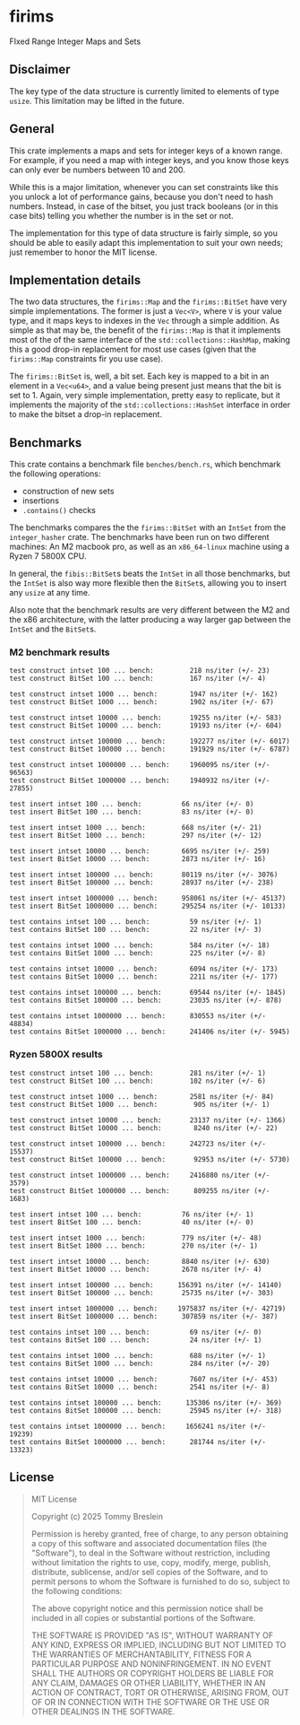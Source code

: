 # firims

FIxed Range Integer Maps and Sets

## Disclaimer

The key type of the data structure is currently limited to elements of type
`usize`. This limitation may be lifted in the future.

## General

This crate implements a maps and sets for integer keys of a known range. For
example, if you need a map with integer keys, and you know those keys can only
ever be numbers between 10 and 200.

While this is a major limitation, whenever you can set constraints like this you
unlock a lot of performance gains, because you don't need to hash numbers.
Instead, in case of the bitset, you just track booleans (or in this case bits)
telling you whether the number is in the set or not.

The implementation for this type of data structure is fairly simple, so you
should be able to easily adapt this implementation to suit your own needs; just
remember to honor the MIT license.

## Implementation details

The two data structures, the `firims::Map` and the `firims::BitSet` have very
simple implementations. The former is just a `Vec<V>`, where `V` is your value
type, and it maps keys to indexes in the `Vec` through a simple addition. As
simple as that may be, the benefit of the `firims::Map` is that it implements
most of the of the same interface of the `std::collections::HashMap`, making
this a good drop-in replacement for most use cases (given that the
`firims::Map` constraints fir you use case).

The `firims::BitSet` is, well, a bit set. Each key is mapped to a bit in an
element in a `Vec<u64>`, and a value being present just means that the bit is
set to 1. Again, very simple implementation, pretty easy to replicate, but it
implements the majority of the `std::collections::HashSet` interface in order to
make the bitset a drop-in replacement.

## Benchmarks

This crate contains a benchmark file `benches/bench.rs`, which benchmark the
following operations:

- construction of new sets
- insertions
- `.contains()` checks

The benchmarks compares the the `firims::BitSet` with an `IntSet` from the
`integer_hasher` crate. The benchmarks have been run on two different machines:
An M2 macbook pro, as well as an `x86_64-linux` machine using a Ryzen 7 5800X CPU.

In general, the `fibis::BitSet`s beats the `IntSet` in all those benchmarks,
but the `IntSet` is also way more flexible then the `BitSet`s, allowing you to
insert any `usize` at any time.

Also note that the benchmark results are very different between the M2 and the
x86 architecture, with the latter producing a way larger gap between the
`IntSet` and the `BitSet`s.

### M2 benchmark results

```
test construct intset 100 ... bench:         218 ns/iter (+/- 23)
test construct BitSet 100 ... bench:         167 ns/iter (+/- 4)

test construct intset 1000 ... bench:        1947 ns/iter (+/- 162)
test construct BitSet 1000 ... bench:        1902 ns/iter (+/- 67)

test construct intset 10000 ... bench:       19255 ns/iter (+/- 583)
test construct BitSet 10000 ... bench:       19193 ns/iter (+/- 604)

test construct intset 100000 ... bench:      192277 ns/iter (+/- 6017)
test construct BitSet 100000 ... bench:      191929 ns/iter (+/- 6787)

test construct intset 1000000 ... bench:     1960095 ns/iter (+/- 96563)
test construct BitSet 1000000 ... bench:     1940932 ns/iter (+/- 27855)

test insert intset 100 ... bench:          66 ns/iter (+/- 0)
test insert BitSet 100 ... bench:          83 ns/iter (+/- 0)

test insert intset 1000 ... bench:         668 ns/iter (+/- 21)
test insert BitSet 1000 ... bench:         297 ns/iter (+/- 12)

test insert intset 10000 ... bench:        6695 ns/iter (+/- 259)
test insert BitSet 10000 ... bench:        2873 ns/iter (+/- 16)

test insert intset 100000 ... bench:       80119 ns/iter (+/- 3076)
test insert BitSet 100000 ... bench:       28937 ns/iter (+/- 238)

test insert intset 1000000 ... bench:      958061 ns/iter (+/- 45137)
test insert BitSet 1000000 ... bench:      295254 ns/iter (+/- 10133)

test contains intset 100 ... bench:          59 ns/iter (+/- 1)
test contains BitSet 100 ... bench:          22 ns/iter (+/- 3)

test contains intset 1000 ... bench:         584 ns/iter (+/- 18)
test contains BitSet 1000 ... bench:         225 ns/iter (+/- 8)

test contains intset 10000 ... bench:        6094 ns/iter (+/- 173)
test contains BitSet 10000 ... bench:        2211 ns/iter (+/- 177)

test contains intset 100000 ... bench:       69544 ns/iter (+/- 1845)
test contains BitSet 100000 ... bench:       23035 ns/iter (+/- 878)

test contains intset 1000000 ... bench:      830553 ns/iter (+/- 48834)
test contains BitSet 1000000 ... bench:      241406 ns/iter (+/- 5945)
```

### Ryzen 5800X results

```
test construct intset 100 ... bench:         281 ns/iter (+/- 1)
test construct BitSet 100 ... bench:         102 ns/iter (+/- 6)

test construct intset 1000 ... bench:        2581 ns/iter (+/- 84)
test construct BitSet 1000 ... bench:         905 ns/iter (+/- 1)

test construct intset 10000 ... bench:       23137 ns/iter (+/- 1366)
test construct BitSet 10000 ... bench:        8240 ns/iter (+/- 22)

test construct intset 100000 ... bench:      242723 ns/iter (+/- 15537)
test construct BitSet 100000 ... bench:       92953 ns/iter (+/- 5730)

test construct intset 1000000 ... bench:     2416880 ns/iter (+/- 3579)
test construct BitSet 1000000 ... bench:      809255 ns/iter (+/- 1683)

test insert intset 100 ... bench:          76 ns/iter (+/- 1)
test insert BitSet 100 ... bench:          40 ns/iter (+/- 0)

test insert intset 1000 ... bench:         779 ns/iter (+/- 48)
test insert BitSet 1000 ... bench:         270 ns/iter (+/- 1)

test insert intset 10000 ... bench:        8840 ns/iter (+/- 630)
test insert BitSet 10000 ... bench:        2678 ns/iter (+/- 4)

test insert intset 100000 ... bench:      156391 ns/iter (+/- 14140)
test insert BitSet 100000 ... bench:       25735 ns/iter (+/- 303)

test insert intset 1000000 ... bench:     1975837 ns/iter (+/- 42719)
test insert BitSet 1000000 ... bench:      307859 ns/iter (+/- 387)

test contains intset 100 ... bench:          69 ns/iter (+/- 0)
test contains BitSet 100 ... bench:          24 ns/iter (+/- 1)

test contains intset 1000 ... bench:         688 ns/iter (+/- 1)
test contains BitSet 1000 ... bench:         284 ns/iter (+/- 20)

test contains intset 10000 ... bench:        7607 ns/iter (+/- 453)
test contains BitSet 10000 ... bench:        2541 ns/iter (+/- 8)

test contains intset 100000 ... bench:      135306 ns/iter (+/- 369)
test contains BitSet 100000 ... bench:       25945 ns/iter (+/- 318)

test contains intset 1000000 ... bench:     1656241 ns/iter (+/- 19239)
test contains BitSet 1000000 ... bench:      281744 ns/iter (+/- 13323)
```

## License

> MIT License
>
> Copyright (c) 2025 Tommy Breslein
>
> Permission is hereby granted, free of charge, to any person obtaining a copy
> of this software and associated documentation files (the "Software"), to deal
> in the Software without restriction, including without limitation the rights
> to use, copy, modify, merge, publish, distribute, sublicense, and/or sell
> copies of the Software, and to permit persons to whom the Software is
> furnished to do so, subject to the following conditions:
>
> The above copyright notice and this permission notice shall be included in all
> copies or substantial portions of the Software.
>
> THE SOFTWARE IS PROVIDED "AS IS", WITHOUT WARRANTY OF ANY KIND, EXPRESS OR
> IMPLIED, INCLUDING BUT NOT LIMITED TO THE WARRANTIES OF MERCHANTABILITY,
> FITNESS FOR A PARTICULAR PURPOSE AND NONINFRINGEMENT. IN NO EVENT SHALL THE
> AUTHORS OR COPYRIGHT HOLDERS BE LIABLE FOR ANY CLAIM, DAMAGES OR OTHER
> LIABILITY, WHETHER IN AN ACTION OF CONTRACT, TORT OR OTHERWISE, ARISING FROM,
> OUT OF OR IN CONNECTION WITH THE SOFTWARE OR THE USE OR OTHER DEALINGS IN THE
> SOFTWARE.
